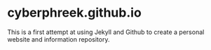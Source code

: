 # cyberphreek.github.io

This is a first attempt at using Jekyll and Github to create a personal website and information repository.
